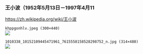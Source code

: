 ### 王小波（1952年5月13日－1997年4月11
https://zh.wikipedia.org/wiki/王小波

`khppgonhlv.jpeg (300×440)`<br>
![](https://pic.17qq.com/uploads/khppgonhlv.jpeg)

`1010338_10152109445471961_7615558158528298752_n.jpg (314×480)`<br>
![](https://scontent-ort2-2.xx.fbcdn.net/v/t1.0-0/cp0/e15/q65/s480x480/1010338_10152109445471961_7615558158528298752_n.jpg?_nc_cat=103&ccb=2&_nc_sid=e007fa&_nc_ohc=iPtXGVic51QAX8WiKBN&_nc_ht=scontent-ort2-2.xx&tp=9&oh=a18f8793f9692eec3c43d0e07aea3faa&oe=5FC0A300)
